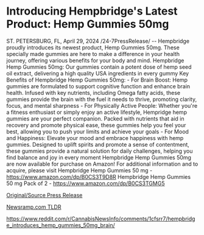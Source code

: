 # Introducing Hempbridge's Latest Product: Hemp Gummies 50mg

ST. PETERSBURG, FL, April 29, 2024 /24-7PressRelease/ -- Hempbridge proudly introduces its newest product, Hemp Gummies 50mg. These specially made gummies are here to make a difference in your health journey, offering various benefits for your body and mind.  Hempbridge Hemp Gummies 50mg: Our gummies contain a potent dose of hemp seed oil extract, delivering a high quality USA ingredients in every gummy  Key Benefits of Hempbridge Hemp Gummies 50mg: - For Brain Boost: Hemp gummies are formulated to support cognitive function and enhance brain health. Infused with key nutrients, including Omega fatty acids, these gummies provide the brain with the fuel it needs to thrive, promoting clarity, focus, and mental sharpness - For Physically Active People: Whether you're a fitness enthusiast or simply enjoy an active lifestyle, Hempridge hemp gummies are your perfect companion. Packed with nutrients that aid in recovery and promote physical ease, these gummies help you feel your best, allowing you to push your limits and achieve your goals - For Mood and Happiness: Elevate your mood and embrace happiness with hemp gummies. Designed to uplift spirits and promote a sense of contentment, these gummies provide a natural solution for daily challenges, helping you find balance and joy in every moment  Hempbridge Hemp Gummies 50mg are now available for purchase on Amazon!  For additional information and to acquire, please visit Hempbridge Hemp Gummies 50 mg - https://www.amazon.com/dp/B0CS3T9D8R  Hempbridge Hemp Gummies 50 mg Pack of 2 - https://www.amazon.com/dp/B0CS3TGMG5 

[Original/Source Press Release](https://www.24-7pressrelease.com/press-release/510369/introducing-hempbridges-latest-product-hemp-gummies-50mg)
                    

[Newsramp.com TLDR](None) 

https://www.reddit.com/r/CannabisNewsInfo/comments/1cfsrr7/hempbridge_introduces_hemp_gummies_50mg_brain/